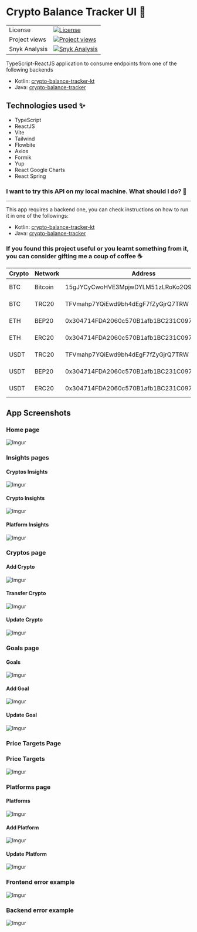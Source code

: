 # Crypto Balance Tracker UI :rocket:

|               |                                                                                                                                                                         |
|---------------|-------------------------------------------------------------------------------------------------------------------------------------------------------------------------|
| License       | [![License](https://img.shields.io/badge/License-GPLv3-blue.svg)](https://www.gnu.org/licenses/gpl-3.0)                                                                 |
| Project views | [![Project views](https://hits.dwyl.com/lucasdistasi/crypto-balance-tracker-login.svg)]()                                                                               |
| Snyk Analysis | [![Snyk Analysis](https://snyk.io/test/github/lucasdistasi/crypto-balance-tracker-login/badge.svg)](https://snyk.io/test/github/lucasdistasi/crypto-balance-tracker-ui) |

TypeScript-ReactJS application to consume endpoints from one of the following backends
- Kotlin: [crypto-balance-tracker-kt](https://github.com/lucasdistasi/crypto-balance-tracker-kt) 
- Java: [crypto-balance-tracker](https://github.com/lucasdistasi/crypto-balance-tracker)

## Technologies used :sparkles:

- TypeScript
- ReactJS
- Vite
- Tailwind
- Flowbite
- Axios
- Formik
- Yup
- React Google Charts
- React Spring

### I want to try this API on my local machine. What should I do? :tada:

---

This app requires a backend one, you can check instructions on how to run it in one of the followings:
- Kotlin: [crypto-balance-tracker-kt](https://github.com/lucasdistasi/crypto-balance-tracker-kt)
- Java: [crypto-balance-tracker](https://github.com/lucasdistasi/crypto-balance-tracker)

### If you found this project useful or you learnt something from it, you can consider gifting me a coup of coffee :coffee:

| Crypto | Network | Address                                    | QR            |
|--------|---------|--------------------------------------------|---------------|
| BTC    | Bitcoin | 15gJYCyCwoHVE3MpjwDYLM51zLRoKo2Q9h         | [BTC-bitcoin] |
| BTC    | TRC20   | TFVmahp7YQiEwd9bh4dEgF7fZyGjrQ7TRW         | [BTC-trc20]   |
| ETH    | BEP20   | 0x304714FDA2060c570B1afb1BC231C0973abBEC23 | [ETH-bep20]   |
| ETH    | ERC20   | 0x304714FDA2060c570B1afb1BC231C0973abBEC23 | [ETH-erc20]   |
| USDT   | TRC20   | TFVmahp7YQiEwd9bh4dEgF7fZyGjrQ7TRW         | [USDT-trc20]  |
| USDT   | BEP20   | 0x304714FDA2060c570B1afb1BC231C0973abBEC23 | [USDT-bep20]  |
| USDT   | ERC20   | 0x304714FDA2060c570B1afb1BC231C0973abBEC23 | [USDT-erc20]  |

[BTC-bitcoin]: https://imgur.com/Hs0DYDk

[BTC-trc20]: https://imgur.com/kdROHrE

[ETH-bep20]: https://imgur.com/DIOiJrL

[ETH-erc20]: https://imgur.com/REXkDmu

[USDT-trc20]: https://imgur.com/ubUWdpI

[USDT-bep20]: https://imgur.com/rrrYd9j

[USDT-erc20]: https://imgur.com/G9DPKvU

## App Screenshots

### Home page

![Imgur](https://i.imgur.com/o4vtdLN.png)

### Insights pages

#### Cryptos Insights

![Imgur](https://i.imgur.com/w2ljIqG.png)

#### Crypto Insights

![Imgur](https://i.imgur.com/VTjlEUs.png)

#### Platform Insights

![Imgur](https://i.imgur.com/XSLK1vS.png)

### Cryptos page

#### Add Crypto

![Imgur](https://i.imgur.com/QgwGTnk.png)

#### Transfer Crypto

![Imgur](https://i.imgur.com/aAFf1qI.png)

#### Update Crypto

![Imgur](https://i.imgur.com/kfK64bd.png)

### Goals page

#### Goals

![Imgur](https://i.imgur.com/eYXq8To.png)

#### Add Goal

![Imgur](https://i.imgur.com/TwGP9lL.png)

#### Update Goal

![Imgur](https://i.imgur.com/dsQnxCf.png)

### Price Targets Page

### Price Targets

![Imgur](https://i.imgur.com/h03ULMk.png)

### Platforms page

#### Platforms

![Imgur](https://i.imgur.com/IhYAHI0.png)

#### Add Platform

![Imgur](https://i.imgur.com/CCO08bZ.png)

#### Update Platform

![Imgur](https://i.imgur.com/v4BzqeY.png)

### Frontend error example

![Imgur](https://i.imgur.com/IpcdoYN.png)

### Backend error example

![Imgur](https://i.imgur.com/G3LUsb4.png)
